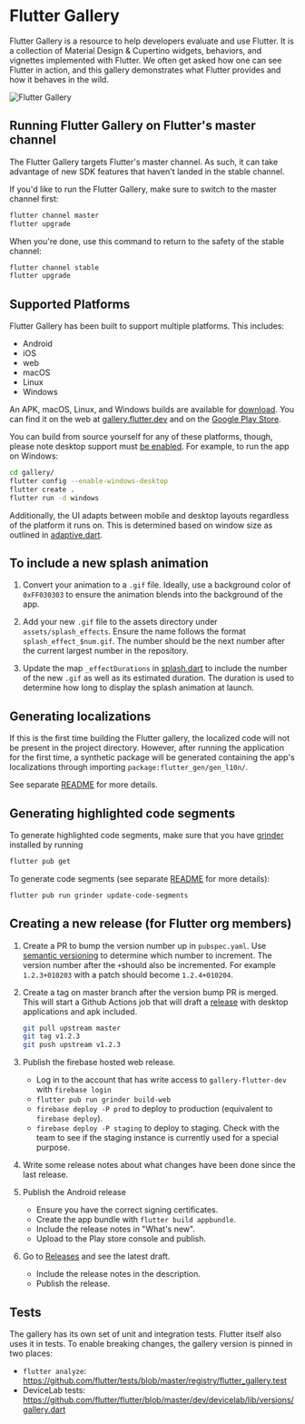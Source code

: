 # Flutter Gallery

Flutter Gallery is a resource to help developers evaluate and use Flutter.
It is a collection of Material Design & Cupertino widgets, behaviors, and vignettes
implemented with Flutter. We often get asked how one can see Flutter in action,
and this gallery demonstrates what Flutter provides and how it behaves in the
wild.

![Flutter Gallery](https://user-images.githubusercontent.com/6655696/73928238-0d7fcc80-48d3-11ea-8a7e-ea7dc5d6e713.png)

## Running Flutter Gallery on Flutter's master channel

The Flutter Gallery targets Flutter's master channel. As such, it can take advantage
of new SDK features that haven't landed in the stable channel.

If you'd like to run the Flutter Gallery, make sure to switch to the master channel
first:

```bash
flutter channel master
flutter upgrade
```

When you're done, use this command to return to the safety of the stable
channel:

```bash
flutter channel stable
flutter upgrade
```

## Supported Platforms

Flutter Gallery has been built to support multiple platforms.
This includes:

- Android
- iOS
- web
- macOS
- Linux
- Windows

An APK, macOS, Linux, and Windows builds are available for [download](https://github.com/flutter/gallery/releases). You can find it on the web at [gallery.flutter.dev](https://gallery.flutter.dev/) and on the [Google Play Store](https://play.google.com/store/apps/details?id=io.flutter.demo.gallery).

You can build from source yourself for any of these platforms, though, please note desktop support must [be enabled](
https://github.com/flutter/flutter/wiki/Desktop-shells#tooling). For
example, to run the app on Windows:

```bash
cd gallery/
flutter config --enable-windows-desktop
flutter create .
flutter run -d windows
```

Additionally, the UI adapts between mobile and desktop layouts regardless of the
platform it runs on. This is determined based on window size as outlined in
[adaptive.dart](lib/layout/adaptive.dart).

## To include a new splash animation

1. Convert your animation to a `.gif` file.
   Ideally, use a background color of `0xFF030303` to ensure the animation
   blends into the background of the app.

2. Add your new `.gif` file to the assets directory under
   `assets/splash_effects`. Ensure the name follows the format
   `splash_effect_$num.gif`. The number should be the next number after the
   current largest number in the repository.

3. Update the map `_effectDurations` in
   [splash.dart](lib/pages/splash.dart) to include the number of the
   new `.gif` as well as its estimated duration. The duration is used to
   determine how long to display the splash animation at launch.

## Generating localizations

If this is the first time building the Flutter gallery, the localized
code will not be present in the project directory. However, after running
the application for the first time, a synthetic package will be generated
containing the app's localizations through importing
`package:flutter_gen/gen_l10n/`.

See separate [README](lib/l10n/README.md) for more details.

## Generating highlighted code segments

To generate highlighted code segments, make sure that you
have [grinder](https://pub.dev/packages/grinder) installed by running
```bash
flutter pub get
```

To generate code segments (see separate [README](tool/codeviewer_cli/README.md) for
more details):
```bash
flutter pub run grinder update-code-segments
```

## Creating a new release (for Flutter org members)

1. Create a PR to bump the version number up in `pubspec.yaml`. Use [semantic versioning](https://semver.org/) to determine
   which number to increment. The version number after the `+`should also be incremented. For example `1.2.3+010203`
   with a patch should become `1.2.4+010204`.

2. Create a tag on master branch after the version bump PR is merged. This will start a
   Github Actions job that will draft a [release]((https://github.com/flutter/gallery/releases)) with desktop applications
   and apk included.
   ```bash
   git pull upstream master
   git tag v1.2.3
   git push upstream v1.2.3
   ```

3. Publish the firebase hosted web release.
    * Log in to the account that has write access to `gallery-flutter-dev` with `firebase login`
    * `flutter pub run grinder build-web`
    * `firebase deploy -P prod` to deploy to production (equivalent to `firebase deploy`).
    * `firebase deploy -P staging` to deploy to staging. Check with the team to see if the staging
       instance is currently used for a special purpose.
       
4. Write some release notes about what changes have been done since the
    last release.

5. Publish the Android release
    * Ensure you have the correct signing certificates.
    * Create the app bundle with `flutter build appbundle`.
    * Include the release notes in "What's new".
    * Upload to the Play store console and publish.

6. Go to [Releases](https://github.com/flutter/gallery/releases) and see the latest draft.
    * Include the release notes in the description.
    * Publish the release.

## Tests

The gallery has its own set of unit and integration tests. Flutter itself also uses it in tests. To enable breaking changes, the gallery version is pinned in two places:
* `flutter analyze`: https://github.com/flutter/tests/blob/master/registry/flutter_gallery.test
* DeviceLab tests: https://github.com/flutter/flutter/blob/master/dev/devicelab/lib/versions/gallery.dart
